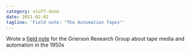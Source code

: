 ```yaml
---
category: stuff-done
date: 2021-02-02
tagline: 'Field note: "The Automation Tapes"'
---
```


Wrote a [field note](https://www.griersonresearchgroup.ca/field/the-automation-tapes) for the Grierson Research Group about tape media and automation in the 1950s
